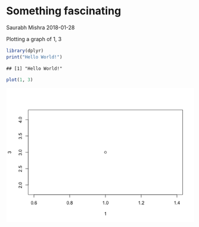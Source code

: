 Something fascinating
================
Saurabh Mishra
2018-01-28

Plotting a graph of 1, 3

``` r
library(dplyr)
print("Hello World!")
```

    ## [1] "Hello World!"

``` r
plot(1, 3)
```

![](STAT545Test_files/figure-markdown_github/setup-1.png)
